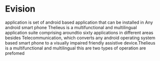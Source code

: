 # Evision
application is set of android based application that can be installed in Any android smart phone Thelieus is a multifunctional and multilingual application suite comprising aroundtio sixty applications in different areas besides Telecommunication, which converts any android operating system based smart phone to a visually impaired friendly assistive device.Thelieus is a multifunctional and multilingual this are two types of operation are prefomed
